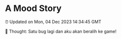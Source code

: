 # A Mood Story

⏰ Updated on Mon, 04 Dec 2023 14:34:45 GMT

💭 Thought: Satu bug lagi dan aku akan beralih ke game!

